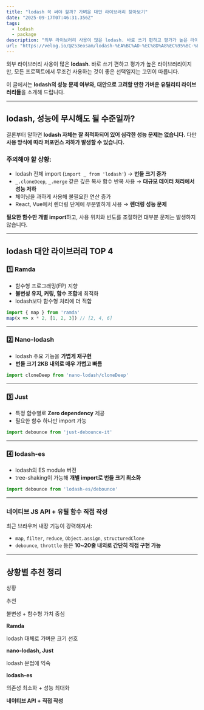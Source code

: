 ```yaml
---
title: "lodash 꼭 써야 할까? 가벼운 대안 라이브러리 찾아보기"
date: "2025-09-17T07:46:31.356Z"
tags:
  - lodash
  - package
description: "외부 라이브러리 사용이 많은 lodash. 바로 쓰기 편하고 평가가 높은 라이브러리이지만, 모든 프로젝트에서 무조건 사용하는 것이 좋은 선택일지는 고민이 따릅니다.이 글에서는 lodash의 성능 문제 여부와, 대안으로 고려할 만한 가벼운 유틸리티 라이브러리들을 소개해 "
url: "https://velog.io/@253eosam/lodash-%EA%BC%AD-%EC%8D%A8%EC%95%BC-%ED%95%A0%EA%B9%8C-%EA%B0%80%EB%B2%BC%EC%9A%B4-%EB%8C%80%EC%95%88-%EB%9D%BC%EC%9D%B4%EB%B8%8C%EB%9F%AC%EB%A6%AC-%EC%B0%BE%EC%95%84%EB%B3%B4%EA%B8%B0"
---
```


외부 라이브러리 사용이 많은 **lodash**. 바로 쓰기 편하고 평가가 높은 라이브러리이지만, 모든 프로젝트에서 무조건 사용하는 것이 좋은 선택일지는 고민이 따릅니다.

이 글에서는 **lodash의 성능 문제 여부와, 대안으로 고려할 만한 가벼운 유틸리티 라이브러리들**을 소개해 드립니다.

* * *

## lodash, 성능에 무시해도 될 수준일까?

결론부터 말하면 **lodash 자체는 잘 최적화되어 있어 심각한 성능 문제는 없습니다.** 다만 **사용 방식에 따라 퍼포먼스 저하가 발생할 수 있습니다.**

### 주의해야 할 상황:

*   lodash 전체 import (`import _ from 'lodash'`) → **번들 크기 증가**
*   `_.cloneDeep`, `_.merge` 같은 깊은 복사 함수 반복 사용 → **대규모 데이터 처리에서 성능 저하**
*   체이닝을 과하게 사용해 불필요한 연산 증가
*   React, Vue에서 렌더링 단계에 무분별하게 사용 → **렌더링 성능 문제**

**필요한 함수만 개별 import**하고, 사용 위치와 빈도를 조절하면 대부분 문제는 발생하지 않습니다.

* * *

## lodash 대안 라이브러리 TOP 4

### 1️⃣ **Ramda**

*   함수형 프로그래밍(FP) 지향
*   **불변성 유지, 커링, 함수 조합**에 최적화
*   lodash보다 함수형 처리에 더 적합

```jsx
import { map } from 'ramda'
map(x => x * 2, [1, 2, 3]) // [2, 4, 6]
```

* * *

### 2️⃣ **Nano-lodash**

*   lodash 주요 기능을 **가볍게 재구현**
*   **번들 크기 2KB 내외로 매우 가볍고 빠름**

```jsx
import cloneDeep from 'nano-lodash/cloneDeep'
```

* * *

### 3️⃣ **Just**

*   특정 함수별로 **Zero dependency** 제공
*   필요한 함수 하나만 import 가능

```jsx
import debounce from 'just-debounce-it'
```

* * *

### 4️⃣ **lodash-es**

*   lodash의 ES module 버전
*   tree-shaking이 가능해 **개별 import로 번들 크기 최소화**

```jsx
import debounce from 'lodash-es/debounce'
```

* * *

### 네이티브 JS API + 유틸 함수 직접 작성

최근 브라우저 내장 기능이 강력해져서:

*   `map`, `filter`, `reduce`, `Object.assign`, `structuredClone`
*   `debounce`, `throttle` 등은 **10~20줄 내외로 간단히 직접 구현 가능**

* * *

## 상황별 추천 정리

상황

추천

불변성 + 함수형 가치 중심

**Ramda**

lodash 대체로 가벼운 크기 선호

**nano-lodash, Just**

lodash 문법에 익숙

**lodash-es**

의존성 최소화 + 성능 최대화

**네이티브 API + 직접 작성**